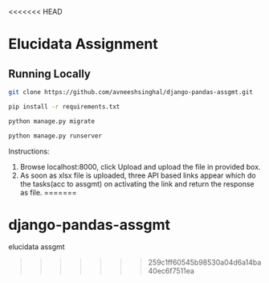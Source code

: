 <<<<<<< HEAD
# Elucidata Assignment


## Running Locally

```bash
git clone https://github.com/avneeshsinghal/django-pandas-assgmt.git
```

```bash
pip install -r requirements.txt
```

```bash
python manage.py migrate
```

```bash
python manage.py runserver
```

Instructions:
1. Browse localhost:8000, click Upload and upload the file in provided box.
2. As soon as xlsx file is uploaded, three API based links appear which do the tasks(acc to assgmt) on activating the link and return the response as file.
=======
# django-pandas-assgmt
elucidata assgmt
>>>>>>> 259c1ff60545b98530a04d6a14ba40ec6f7511ea
